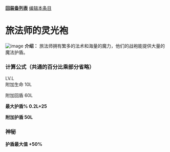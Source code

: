 [**回装备列表**](index.md)  [编辑本条目](https://github.com/GuguTown/Wiki/edit/main/equip/旅法师的灵光袍.md) 
# 旅法师的灵光袍
![image](https://user-images.githubusercontent.com/35645329/193944192-29cdd432-49fe-4cc5-9810-8d4ece82ac87.png) **介绍：** 旅法师拥有繁多的法术和海量的魔力，他们的战袍能提供大量的魔法护盾。
### 计算公式（共通的百分比乘部分省略）
LV.L   
附加生命 10L

附加回盾 60L

**最大护盾% 0.2L+25**

**附加护盾 50L**

### 神秘
**护盾最大值 +50%**
